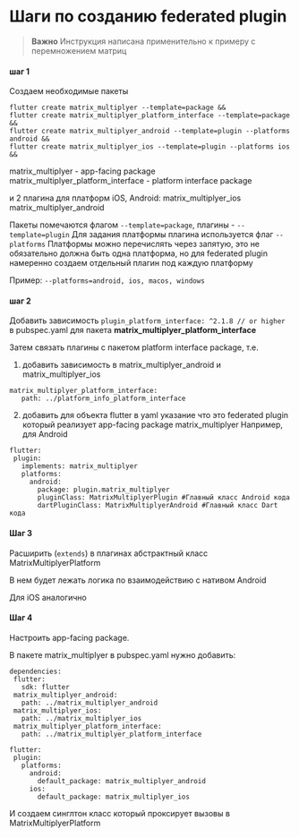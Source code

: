 # Шаги по созданию federated plugin

> **Важно**
> Инструкция написана применительно к примеру с перемножением матриц

#### шаг 1

Создаем необходимые пакеты
```
flutter create matrix_multiplyer --template=package && 
flutter create matrix_multiplyer_platform_interface --template=package &&
flutter create matrix_multiplyer_android --template=plugin --platforms android &&
flutter create matrix_multiplyer_ios --template=plugin --platforms ios &&
```

matrix_multiplyer - app-facing package
matrix_multiplyer_platform_interface - platform interface package

и 2 плагина для платформ iOS, Android:
matrix_multiplyer_ios
matrix_multiplyer_android

Пакеты помечаются флагом ``--template=package``, плагины - ``--template=plugin``
Для задания платформы плагина используется флаг ``--platforms``
Платформы можно перечислять через запятую, это не обязательно должна быть одна платформа, но для federated plugin намеренно создаем отдельный плагин под каждую платформу

Пример: ``--platforms=android, ios, macos, windows``
#### шаг 2

Добавить зависимость ```plugin_platform_interface: ^2.1.8 // or higher``` в pubspec.yaml для пакета **matrix_multiplyer_platform_interface** 

Затем связать плагины с пакетом platform interface package, т.е. 
1. добавить зависимость в matrix_multiplyer_android и matrix_multiplyer_ios
```
matrix_multiplyer_platform_interface:
   path: ../platform_info_platform_interface
```
2. добавить для объекта flutter в yaml указание что это federated plugin который реализует app-facing package matrix_multiplyer
Например, для Android
```
flutter:
 plugin:
   implements: matrix_multiplyer
   platforms:
     android:
       package: plugin.matrix_multiplyer
       pluginClass: MatrixMultiplyerPlugin #Главный класс Android кода
       dartPluginClass: MatrixMultiplyerAndroid #Главный класс Dart кода
```

#### Шаг 3

Расширить (``extends``) в плагинах абстрактный класс MatrixMultiplyerPlatform

В нем будет лежать логика по взаимодействию с нативом Android

Для iOS аналогично

#### Шаг 4

Настроить app-facing package.

В пакете matrix_multiplyer в pubspec.yaml нужно добавить:

```
dependencies:
 flutter:
   sdk: flutter
 matrix_multiplyer_android:
   path: ../matrix_multiplyer_android
 matrix_multiplyer_ios:
   path: ../matrix_multiplyer_ios
 matrix_multiplyer_platform_interface:
   path: ../matrix_multiplyer_platform_interface

flutter:
 plugin:
   platforms:
     android:
       default_package: matrix_multiplyer_android
     ios:
       default_package: matrix_multiplyer_ios
```

И создаем синглтон класс который проксирует вызовы в MatrixMultiplyerPlatform